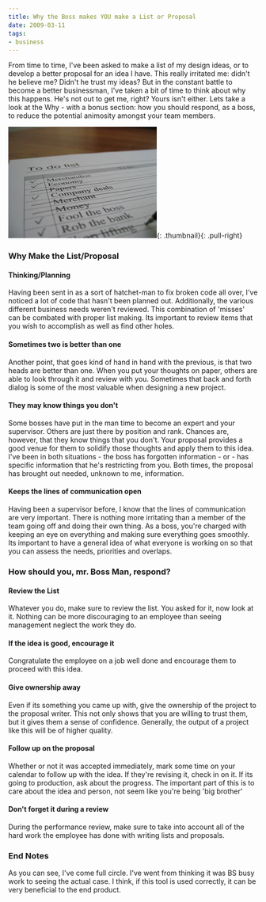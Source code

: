 ```yaml
---
title: Why the Boss makes YOU make a List or Proposal
date: 2009-03-11
tags:
- business
---
```

From time to time, I've been asked to make a list of my design ideas, or to develop a better proposal for an idea I have.  This really irritated me: didn't he believe me?  Didn't he trust my ideas?  But in the constant battle to become a better businessman, I've taken a bit of time to think about why this happens.  He's not out to get me, right?  Yours isn't either.  Lets take a look at the Why - with a bonus section: how you should respond, as a boss, to reduce the potential animosity amongst your team members.

<!--more-->

[![Todo List](/uploads/2009/134049_to_do_list____or_not_to_do-lis.jpg)](/uploads/2009/134049_to_do_list____or_not_to_do-lis.jpg){: .thumbnail}{: .pull-right}

### Why Make the List/Proposal

#### Thinking/Planning

Having been sent in as a sort of hatchet-man to fix broken code all over, I've noticed a lot of code that hasn't been planned out.  Additionally, the various different business needs weren't reviewed.  This combination of 'misses' can be combated with proper list making.  Its important to review items that you wish to accomplish as well as find other holes.

#### Sometimes two is better than one

Another point, that goes kind of hand in hand with the previous, is that two heads are better than one.  When you put your thoughts on paper, others are able to look through it and review with you.  Sometimes that back and forth dialog is some of the most valuable when designing a new project.

#### They may know things you don't

Some bosses have put in the man time to become an expert and your supervisor.  Others are just there by position and rank.  Chances are, however, that they know things that you don't.  Your proposal provides a good venue for them to solidify those thoughts and apply them to this idea.  I've been in both situations - the boss has forgotten information - or - has specific information that he's restricting from you.  Both times, the proposal has brought out needed, unknown to me, information.

#### Keeps the lines of communication open

Having been a supervisor before, I know that the lines of communication are very important.  There is nothing more irritating than a member of the team going off and doing their own thing.  As a boss, you're charged with keeping an eye on everything and making sure everything goes smoothly.  Its important to have a general idea of what everyone is working on so that you can assess the needs, priorities and overlaps.

### How should you, mr. Boss Man, respond?

#### Review the List

Whatever you do, make sure to review the list.  You asked for it, now look at it.  Nothing can be more discouraging to an employee than seeing management neglect the work they do.

#### If the idea is good, encourage it

Congratulate the employee on a job well done and encourage them to proceed with this idea.

#### Give ownership away

Even if its something you came up with, give the ownership of the project to the proposal writer.  This not only shows that you are willing to trust them, but it gives them a sense of confidence.  Generally, the output of a project like this will be of higher quality.

#### Follow up on the proposal

Whether or not it was accepted immediately, mark some time on your calendar to follow up with the idea.  If they're revising it, check in on it.  If its going to production, ask about the progress.  The important part of this is to care about the idea and person, not seem like you're being 'big brother'

#### Don't forget it during a review

During the performance review, make sure to take into account all of the hard work the employee has done with writing lists and proposals.

### End Notes

As you can see, I've come full circle.  I've went from thinking it was BS busy work to seeing the actual case. I think, if this tool is used correctly, it can be very beneficial to the end product.
